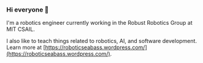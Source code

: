 ### Hi everyone 👋

I'm a robotics engineer currently working in the Robust Robotics Group at MIT CSAIL.

I also like to teach things related to robotics, AI, and software development. Learn more at [https://roboticseabass.wordpress.com/](https://roboticseabass.wordpress.com/).
